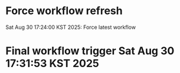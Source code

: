 # Force workflow refresh
Sat Aug 30 17:24:00 KST 2025: Force latest workflow
# Final workflow trigger Sat Aug 30 17:31:53 KST 2025
